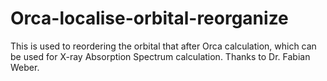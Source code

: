 # Orca-localise-orbital-reorganize

This is used to reordering the orbital that after Orca calculation, which can be used for X-ray Absorption Spectrum calculation.
Thanks to Dr. Fabian Weber.
